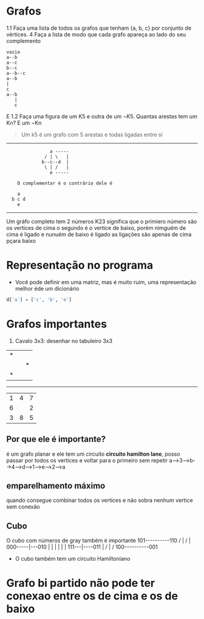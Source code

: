 # Grafos

1.1 Faça uma lista de todos os grafos que tenham {a, b, c} por conjunto de vértices. 
4 Faça a lista de modo que cada grafo apareça ao lado do seu complemento


```diagram
vazio
a--b 
a--c
b--c
a--b--c
a--b
|
c
a--b
   |
   c

```

E 1.2 Faça uma figura de um K5 e outra de um ¬K5. Quantas arestas tem
um Kn? E um ¬Kn

> Um k5 é um grafo com 5 arestas e todas ligadas entre sí
-------------------
                    a -----
                  / | \   |
                 b--c--d  |
                  \ | /   |
                    e -----

        O complementar é o contrário dele é

        a
      b c d
        e
------------


Um gráfo completo tem 2 números
K23 significa que o primiero número são os vertices de cima o segundo é o vertice de baixo, porém nimguém de cima é ligado e nunuém de baixo é ligado as ligações são apenas de cima pçara baixo

# Representação no programa

* Você pode definir em uma matriz, mas é muito ruim, uma representação melhor éde um dicionário

```python
d['a'] = ['c', 'b', 'e']
```


# Grafos importantes
1. Cavalo 3x3: desenhar no tabuleiro 3x3

|   |  |   |
|---|--|---|
| * |  |   |
|   |  | * |
| * |  |   |

-----------------

|   |  |   |
|---|--|---|
| 1 | 4 | 7 |
| 6 |   | 2 |
| 3 | 8 | 5 |


## Por que ele é importante?

é um grafo planar
e ele tem um circuito __circuito hamilton lane__, posso passar por todos os vertices e voltar para o primeiro sem repetir
a-->3-->b-->4-->d-->1-->e-->2-->a

## emparelhamento máximo 
quando consegue combinar todos os vertices e não sobra nenhum vertice sem conexão


## Cubo

O cubo com números de gray também é importante
      101----------110
    /   |        /  |
000-----|---010     |
 |      |    |      |
 |     111---|----011
 |   /       |    /
100----------001


* O cubo também tem um circuito Hamiltoniano


# Grafo bi partido não pode ter conexao entre os de cima e os de baixo

